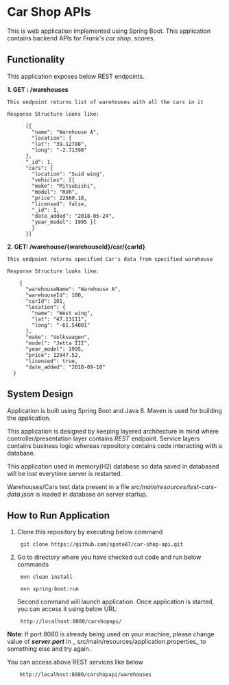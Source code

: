 # Car Shop APIs

This is web application implemented using Spring Boot. This application contains backend APIs for _Frank's car shop_.
scores.

## Functionality

This application exposes below REST endpoints.

**1. **GET : /warehouses****

    This endpoint returns list of warehouses with all the cars in it

    Response Structure looks like:

          [{
            "name": "Warehouse A",
            "location": {
            "lat": "39.12788",
            "long": "-2.71398"
          },
          "_id": 1,
          "cars": {
            "location": "Suid wing",
            "vehicles": [{
            "make": "Mitsubishi",
            "model": "RVR",
            "price": 22560.18,
            "licensed": false,
            "_id": 1,
            "date_added": "2018-05-24",
            "year_model": 1995 }]
            } 
          }]

**2. **GET: /warehouse/{warehouseId}/car/{carId}****

    This endpoint returns specified Car's data from specified warehouse

    Response Structure looks like:

        {
          "warehouseName": "Warehouse A",
          "warehouseId": 100,
          "carId": 101,
          "location": {
            "name": "West wing",
            "lat": "47.13111",
            "long": "-61.54801"
          },
          "make": "Volkswagen",
          "model": "Jetta III",
          "year_model": 1995,
          "price": 12947.52,
          "licensed": true,
          "date_added": "2018-09-18"
      }

## System Design

Application is built using Spring Boot and Java 8. Maven is used for building the application.

This application is designed by keeping layered architecture in mind where controller/presentation layer contains _REST_
endpoint. Service layers contains business logic whereas repository contains code interacting with a database.

This application used in memory(H2) database so data saved in databased will be lost everytime server is restarted.

Warehouses/Cars test data present in a file _src/main/resources/test-cars-data.json_ is loaded in database on server
startup.

## How to Run Application

1. Clone this repository by executing below command

        git clone https://github.com/spote87/car-shop-api.git

2. Go to directory where you have checked out code and run below commands

        mvn clean install

        mvn spring-boot:run
   Second command will launch application. Once application is started, you can access it using below URL:

        http://localhost:8080/carshopapi/

**Note**: If port 8080 is already being used on your machine, please change value of _**server.port**_ in _
src/main/resources/application.properties_ to something else and try again.

You can access above REST services like below

        http://localhost:8080/carshopapi/warehouses
                        
